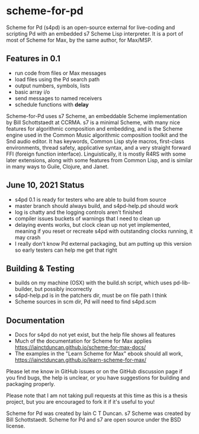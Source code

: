 # scheme-for-pd
Scheme for Pd (s4pd) is an open-source external for live-coding and scripting Pd 
with an embedded s7 Scheme Lisp interpreter. It is a port of most of
Scheme for Max, by the same author, for Max/MSP.

## Features in 0.1
* run code from files or Max messages
* load files using the Pd search path
* output numbers, symbols, lists
* basic array i/o
* send messages to named receivers
* schedule functions with **delay**

Scheme-for-Pd uses s7 Scheme, an embeddable Scheme implementation by Bill Schottstaedt at CCRMA. 
s7 is a minimal Scheme, with many nice features for algorithmic composition and embedding, 
and is the Scheme engine used in the Common Music algorithmic composition toolkit and the 
Snd audio editor. It has keywords, Common Lisp style macros, first-class environments, 
thread safety, applicative syntax, and a very straight forward FFI (foreign function interface).
Linguistically, it is mostly R4RS with some later extensions, along with some features 
from Common Lisp, and is similar in many ways to Guile, Clojure, and Janet.

## June 10, 2021 Status
* s4pd 0.1 is ready for testers who are able to build from source
* master branch should always build, and s4pd-help.pd should work
* log is chatty and the logging controls aren't finished
* compiler issues buckets of warnings that I need to clean up
* delaying events works, but clock clean up not yet implemented, meaning
  if you reset or recreate s4pd with outstanding clocks running, it may crash
* I really don't know Pd external packaging, but am putting up this version
  so early testers can help me get that right

## Building & Testing
* builds on my machine (OSX) with the build.sh script, which
  uses pd-lib-builder, but possibly incorrectly
* s4pd-help.pd is in the patchers dir, must be on file path I think
* Scheme sources in scm dir, Pd will need to find s4pd.scm 

## Documentation
* Docs for s4pd do not yet exist, but the help file shows all features
* Much of the documentation for Scheme for Max applies 
  https://iainctduncan.github.io/scheme-for-max-docs/
* The examples in the "Learn Scheme for Max" ebook should all work,
  https://iainctduncan.github.io/learn-scheme-for-max/

Please let me know in GitHub issues or on the GitHub discussion page if
you find bugs, the help is unclear, or you have suggestions for building 
and packaging properly.

Please note that I am not taking pull requests at this time as this is a
thesis project, but you are encouraged to fork it if it's useful to you! 

Scheme for Pd was created by Iain C T Duncan.
s7 Scheme was created by Bill Schottstaedt.
Scheme for Pd and s7 are open source under the BSD license.
